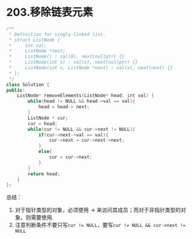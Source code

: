 # 203.移除链表元素

```c++
/**
 * Definition for singly-linked list.
 * struct ListNode {
 *     int val;
 *     ListNode *next;
 *     ListNode() : val(0), next(nullptr) {}
 *     ListNode(int x) : val(x), next(nullptr) {}
 *     ListNode(int x, ListNode *next) : val(x), next(next) {}
 * };
 */
class Solution {
public:
    ListNode* removeElements(ListNode* head, int val) {
        while(head != NULL && head->val == val){
            head = head-> next;
        }
        ListNode * cur;
        cur = head;
        while(cur != NULL && cur->next != NULL){
            if(cur->next->val == val){
                cur->next = cur->next->next;
            }
            else{
                cur = cur->next;
            }
        }
        return head;
    }
};
```

总结：

1. 对于指针类型的对象，必须使用 -> 来访问其成员；而对于非指针类型的对象，则需要使用.
2. 注意判断条件不要只写`cur != NULL`，要写`cur != NULL && cur->next != NULL`


